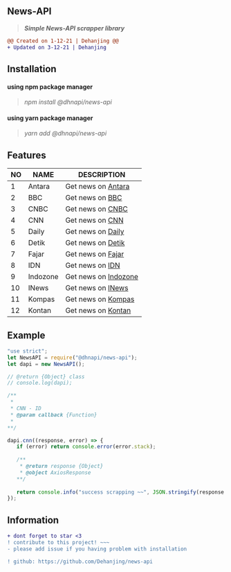 ## News-API
 > ***Simple News-API scrapper library***

```diff
@@ Created on 1-12-21 | Dehanjing @@
+ Updated on 3-12-21 | Dehanjing
```

## Installation

<h4>
  using npm package manager
</h4>

  > *npm install @dhnapi/news-api*

<h4>
  using yarn package manager
</h4>

  > *yarn add @dhnapi/news-api*

## Features

| NO | NAME | DESCRIPTION |
|----|------|-------------|
| 1 | Antara | Get news on [Antara](https://m.antaranews.com/terkini) |
| 2 | BBC | Get news on [BBC](https://www.bbc.com/indonesia) |
| 3 | CNBC | Get news on [CNBC](https://www.cnbcindonesia.com/news/) |
| 4 | CNN | Get news on [CNN](https://www.cnnindonesia.com/) |
| 5 | Daily | Get news on [Daily](https://www.dailynewsindonesia.com/rubrik/news/) |
| 6 | Detik | Get news on [Detik](https://www.detik.com/terpopuler/) |
| 7 | Fajar | Get news on [Fajar](https://fajar.co.id/category/nasional/) |
| 8 | IDN | Get news on [IDN](https://www.idntimes.com/news/) |
| 9 | Indozone | Get news on [Indozone](https://www.indozone.id/index/) |
| 10 | INews | Get news on [INews](https://www.inews.id/news/) |
| 11 | Kompas | Get news on [Kompas](https://news.kompas.com/) |
| 12 | Kontan | Get news on [Kontan](https://www.kontan.co.id/) |

## Example

```javascript
"use strict";
let NewsAPI = require("@dhnapi/news-api");
let dapi = new NewsAPI();

// @return {Object} class
// console.log(dapi);

/**
 *
 * CNN - ID
 * @param callback {Function}
 *
**/

dapi.cnn((response, error) => {
   if (error) return console.error(error.stack);
   
   /**
    * @return response {Object}
    * @object AxiosResponse
   **/
   
   return console.info("success scrapping ~~", JSON.stringify(response.data, null, 2));
});
```

## Information

```diff
+ dont forget to star <3
! contribute to this project! ~~~
- please add issue if you having problem with installation

! github: https://github.com/Dehanjing/news-api
```